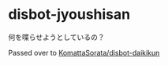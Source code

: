 # disbot-jyoushisan
何を喋らせようとしているの？

Passed over to [KomattaSorata/disbot-daikikun](https://github.com/KomattaSorata/disbot-daikikun)
